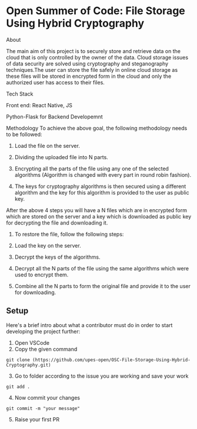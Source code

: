 # Open Summer of Code: File Storage Using Hybrid Cryptography

About

The main aim of this project is to securely store and retrieve data on the cloud that is only controlled by the owner of the data. Cloud storage issues of data security are solved using cryptography and steganography techniques.The user can store the file safely in online cloud storage as these files will be stored in encrypted form in the cloud and only the authorized user has access to their files.

Tech Stack

Front end: React Native, JS

Python-Flask for Backend Developemnt

Methodology
To achieve the above goal, the following methodology needs to be followed:

1) Load the file on the server.

2) Dividing the uploaded file into N parts.

3) Encrypting all the parts of the file using any one of the selected algorithms (Algorithm is changed with every part in round robin fashion).

4) The keys for cryptography algorithms is then secured using a different algorithm and the key for this algorithm is provided to the user as public key.

After the above 4 steps you will have a N files which are in encrypted form which are stored on the server and a key which is downloaded as public key for decrypting the file and downloading it.

1) To restore the file, follow the following steps:

2) Load the key on the server.

3) Decrypt the keys of the algorithms.

4) Decrypt all the N parts of the file using the same algorithms which were used to encrypt them.

5) Combine all the N parts to form the original file and provide it to the user for downloading.


## Setup
Here's a brief intro about what a contributor must do in order to start developing the project further:
1. Open VSCode 
2. Copy the given command
```shell
git clone (https://github.com/upes-open/OSC-File-Storage-Using-Hybrid-Cryptography.git)
```
3. Go to folder according to the issue you are working and save your work
```shell
git add .
```
4. Now commit your changes
```shell
git commit -m "your message"
```
5. Raise your first PR 

